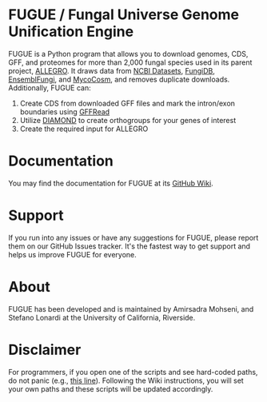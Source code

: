 # FUGUE / Fungal Universe Genome Unification Engine

FUGUE is a Python program that allows you to download genomes, CDS, GFF, and proteomes for more than 2,000 fungal species used in its parent project, [ALLEGRO](https://github.com/ucrbioinfo/allegro). It draws data from [NCBI Datasets](https://www.ncbi.nlm.nih.gov/datasets/), [FungiDB](https://fungidb.org/), [EnsemblFungi](https://fungi.ensembl.org/index.html), and [MycoCosm](https://mycocosm.jgi.doe.gov/mycocosm/home), and removes duplicate downloads. Additionally, FUGUE can:

1. Create CDS from downloaded GFF files and mark the intron/exon boundaries using [GFFRead](https://github.com/gpertea/gffread)
1. Utilize [DIAMOND](https://github.com/bbuchfink/diamond) to create orthogroups for your genes of interest
1. Create the required input for ALLEGRO

# Documentation
You may find the documentation for FUGUE at its [GitHub Wiki](https://github.com/ucrbioinfo/fugue/wiki).

# Support
If you run into any issues or have any suggestions for FUGUE, please report them on our GitHub Issues tracker. It's the fastest way to get support and helps us improve FUGUE for everyone.

# About
FUGUE has been developed and is maintained by Amirsadra Mohseni, and Stefano Lonardi at the University of California, Riverside.

# Disclaimer
For programmers, if you open one of the scripts and see hard-coded paths, do not panic (e.g., [this line](https://github.com/ucrbioinfo/fugue/blob/a2af815aa387e9682d4c5ef2621eadd89f68f05e/src/utils/diamond/5_run_bidirectional_diamond.sh#L5)). Following the Wiki instructions, you will set your own paths and these scripts will be updated accordingly.
